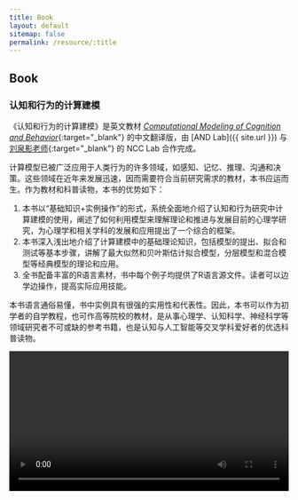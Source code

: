 ```yaml
---
title: Book
layout: default
sitemap: false
permalink: /resource/:title
---
```


## Book

### 认知和行为的计算建模

《认知和行为的计算建模》是英文教材 [_Computational Modeling of Cognition and Behavior_](https://psy-farrell.github.io/computational-modelling){:target="_blank"} 的中文翻译版，由 [AND Lab]({{ site.url }}) 与 [刘泉影老师](https://faculty.sustech.edu.cn/liuqy/en/){:target="_blank"} 的 NCC Lab 合作完成。

计算模型已被广泛应用于人类行为的许多领域，如感知、记忆、推理、沟通和决策。这些领域在近年来发展迅速，因而需要符合当前研究需求的教材，本书应运而生。作为教材和科普读物，本书的优势如下：

1. 本书以“基础知识+实例操作”的形式，系统全面地介绍了认知和行为研究中计算建模的使用，阐述了如何利用模型来理解理论和推进与发展目前的心理学研究，为心理学和相关学科的发展和应用提出了一个综合的框架。
2. 本书深入浅出地介绍了计算建模中的基础理论知识，包括模型的提出、拟合和测试等基本步骤，讲解了最大似然和贝叶斯估计拟合模型，分层模型和混合模型等经典模型的理论和应用。
3. 全书配备丰富的R语言素材，书中每个例子均提供了R语言源文件。读者可以边学边操作，提高实际应用技能。

本书语言通俗易懂，书中实例具有很强的实用性和代表性。因此，本书可以作为初学者的自学教程，也可作高等院校的教材，是从事心理学、认知科学、神经科学等领域研究者不可或缺的参考书籍，也是认知与人工智能等交叉学科爱好者的优选科普读物。

<video width="100%" controls preload="metadata">
    <source id="mp4" src="{{ site.url }}{{ site.baseurl }}/assets/videos/CMCB.mp4" type="video/mp4">
    Your browser does not support the video.
</videos>